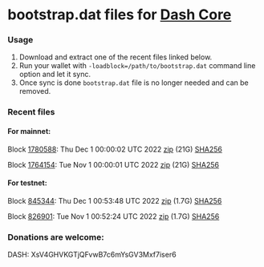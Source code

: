 # bootstrap.dat files for [Dash Core](https://github.com/dashpay/dash)

### Usage

1. Download and extract one of the recent files linked below.
1. Run your wallet with `-loadblock=/path/to/bootstrap.dat` command line option and let it sync.
1. Once sync is done `bootstrap.dat` file is no longer needed and can be removed.

### Recent files

#### For mainnet:

Block [1780588](https://insight.dash.org/insight/block/0000000000000036da9687752d3556e8f03cd174dc326a353f9a7e5a500f659d): Thu Dec  1 00:00:02 UTC 2022 [zip](https://dash-bootstrap-2.ams3.digitaloceanspaces.com/mainnet/2022-12-01/bootstrap.dat.zip) (21G) [SHA256](https://dash-bootstrap-2.ams3.digitaloceanspaces.com/mainnet/2022-12-01/sha256.txt)

Block [1764154](https://insight.dash.org/insight/block/0000000000000000abfea36a59092a26f8c55eb6466a46639b74a327c0a4ff50): Tue Nov  1 00:00:01 UTC 2022 [zip](https://dash-bootstrap-2.ams3.digitaloceanspaces.com/mainnet/2022-11-01/bootstrap.dat.zip) (21G) [SHA256](https://dash-bootstrap-2.ams3.digitaloceanspaces.com/mainnet/2022-11-01/sha256.txt)


#### For testnet:

Block [845344](https://testnet-insight.dashevo.org/insight/block/000000f84d7019a498aceafb9dfe771567254098bfcb39e20e685b7522659d78): Thu Dec  1 00:53:48 UTC 2022 [zip](https://dash-bootstrap-2.ams3.digitaloceanspaces.com/testnet/2022-12-01/bootstrap.dat.zip) (1.7G) [SHA256](https://dash-bootstrap-2.ams3.digitaloceanspaces.com/testnet/2022-12-01/sha256.txt)

Block [826901](https://testnet-insight.dashevo.org/insight/block/000001310035e0cd1e3d5d64811ed579573faaca3a581c27563e99e6cf2c4564): Tue Nov  1 00:52:24 UTC 2022 [zip](https://dash-bootstrap-2.ams3.digitaloceanspaces.com/testnet/2022-11-01/bootstrap.dat.zip) (1.7G) [SHA256](https://dash-bootstrap-2.ams3.digitaloceanspaces.com/testnet/2022-11-01/sha256.txt)


### Donations are welcome:

DASH: XsV4GHVKGTjQFvwB7c6mYsGV3Mxf7iser6
